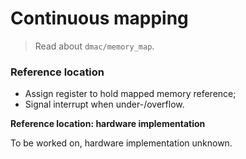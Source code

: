 
# Continuous mapping

> Read about `dmac/memory_map`.

### Reference location

* Assign register to hold mapped memory reference;
* Signal interrupt when under-/overflow.

**Reference location: hardware implementation**

To be worked on, hardware implementation unknown.
